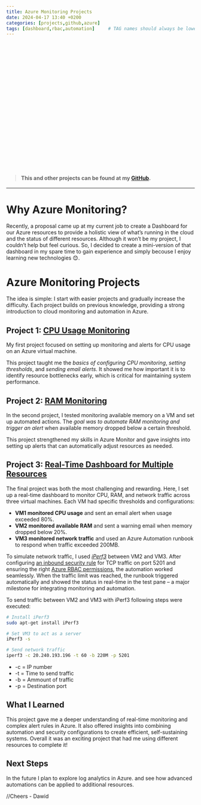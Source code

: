 ```yaml
---
title: Azure Monitoring Projects
date: 2024-04-17 13:40 +0200
categories: [projects,github,azure]
tags: [dashboard,rbac,automation]     # TAG names should always be lowercase
---
```


<div style="background-image: url('https://cdn.pixabay.com/photo/2019/03/18/13/58/heaven-4063166_1280.jpg'); 
            background-size: cover; 
            background-position: center; 
            width: 100%; 
            height: 300px;">
</div>

<br>
<br>

>#### This and other projects can be found at my [GitHub](https://github.com/madebydawid).
---


# Why Azure Monitoring?

Recently, a proposal came up at my current job to create a Dashboard for our Azure resources to provide a holistic view of what’s running in the cloud and the status of different resources. Although it won’t be my project, I couldn’t help but feel curious. So, I decided to create a mini-version of that dashboard in my spare time to gain experience and simply becouse I enjoy learning new technologies 😊.

# Azure Monitoring Projects

The idea is simple: I start with easier projects and gradually increase the difficulty. Each project builds on previous knowledge, providing a strong introduction to cloud monitoring and automation in Azure.

## Project 1: [CPU Usage Monitoring](https://github.com/madebydawid/azure-monitoring-projects/tree/main/Project%201%3A%20CPU-monitoring)

My first project focused on setting up monitoring and alerts for CPU usage on an Azure virtual machine. 

This project taught me the *basics of configuring CPU monitoring*, *setting thresholds*, and *sending email alerts*. It showed me how important it is to identify resource bottlenecks early, which is critical for maintaining system performance.

## Project 2: [RAM Monitoring](https://github.com/madebydawid/azure-monitoring-projects/tree/main/Project%202%3A%20RAM-monitoring)

In the second project, I tested monitoring available memory on a VM and set up automated actions. The *goal was to automate RAM monitoring and trigger an alert* when available memory dropped below a certain threshold. 

This project strengthened my skills in Azure Monitor and gave insights into setting up alerts that can automatically adjust resources as needed.

## Project 3: [Real-Time Dashboard for Multiple Resources](https://github.com/madebydawid/azure-monitoring-projects/tree/main/Project%203%3A%20Real-Time%20Dashboard%20for%20Multiple%20Azure%20Resources)

The final project was both the most challenging and rewarding. Here, I set up a real-time dashboard to monitor CPU, RAM, and network traffic across three virtual machines. Each VM had specific thresholds and configurations:

- **VM1 monitored CPU usage** and sent an email alert when usage exceeded 80%.
- **VM2 monitored available RAM** and sent a warning email when memory dropped below 20%.
- **VM3 monitored network traffic** and used an Azure Automation runbook to respond when traffic exceeded 200MB.

To simulate network traffic, I used [*iPerf3*](https://github.com/madebydawid/azure-monitoring-projects/blob/main/Project%203:%20Real-Time%20Dashboard%20for%20Multiple%20Azure%20Resources/images/vm2-sendingtovm3.jpg?raw=true) between VM2 and VM3. 
After configuring [an inbound security rule](https://github.com/madebydawid/azure-monitoring-projects/blob/main/Project%203:%20Real-Time%20Dashboard%20for%20Multiple%20Azure%20Resources/images/vm3-rbac-rule.jpg?raw=true) for TCP traffic on port 5201 and ensuring the right [Azure RBAC permissions](https://github.com/madebydawid/azure-monitoring-projects/blob/main/Project%203:%20Real-Time%20Dashboard%20for%20Multiple%20Azure%20Resources/images/RBAC-assignment.png?raw=true), the automation worked seamlessly. When the traffic limit was reached, the runbook triggered automatically and showed the status in real-time in the test pane – a major milestone for integrating monitoring and automation.

To send traffic between VM2 and VM3 with iPerf3 following steps were executed:

```bash
# Install iPerf3
sudo apt-get install iPerf3
```

```bash
# Set VM3 to act as a server
iPerf3 -s
```

```bash
# Send network traffic
iperf3 -c 20.240.193.196 -t 60 -b 220M -p 5201
```
-   -c = IP number
-   -t = Time to send traffic
-   -b = Ammount of traffic
-   -p = Destination port

## What I Learned

This project gave me a deeper understanding of real-time monitoring and complex alert rules in Azure. It also offered insights into combining automation and security configurations to create efficient, self-sustaining systems. Overall it was an exciting project that had me using different resources to complete it!

## Next Steps

In the future I plan to explore log analytics in Azure. and see how advanced automations can be applied to additional resources.



//Cheers - Dawid